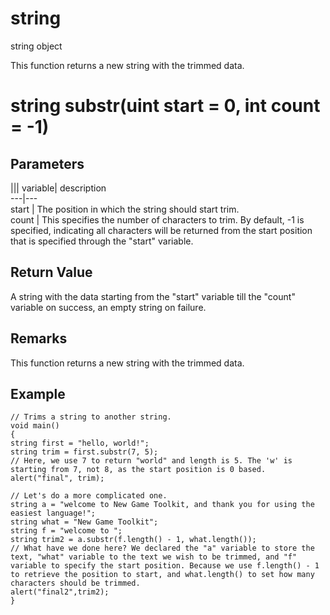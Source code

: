 # string

string object

  


This function returns a new string with the trimmed data.

# string substr(uint start = 0, int count = -1)

## Parameters

||| variable| description  
---|---  
start | The position in which the string should start trim.  
count | This specifies the number of characters to trim. By default, -1 is specified, indicating all characters will be returned from the start position that is specified through the "start" variable.  
  
## Return Value

A string with the data starting from the "start" variable till the "count" variable on success, an empty string on failure.

## Remarks

This function returns a new string with the trimmed data.

## Example


```
// Trims a string to another string.
void main()
{
string first = "hello, world!";
string trim = first.substr(7, 5);
// Here, we use 7 to return "world" and length is 5. The 'w' is starting from 7, not 8, as the start position is 0 based.
alert("final", trim);

// Let's do a more complicated one.
string a = "welcome to New Game Toolkit, and thank you for using the easiest language!";
string what = "New Game Toolkit";
string f = "welcome to ";
string trim2 = a.substr(f.length() - 1, what.length());
// What have we done here? We declared the "a" variable to store the text, "what" variable to the text we wish to be trimmed, and "f" variable to specify the start position. Because we use f.length() - 1 to retrieve the position to start, and what.length() to set how many characters should be trimmed.
alert("final2",trim2);
}

```
